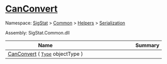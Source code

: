 # [CanConvert](./DistanceFunctionJsonConverter-100664042.md)

Namespace: [SigStat]() > [Common](./../../../README.md) > [Helpers](./../../README.md) > [Serialization](./../README.md)

Assembly: SigStat.Common.dll

| Name | Summary  |
| ------| -----------:|
| [CanConvert](./DistanceFunctionJsonConverter-100664042.md) ( [`Type`](https://docs.microsoft.com/en-us/dotnet/api/System.Type) objectType ) | <img width=225/>
